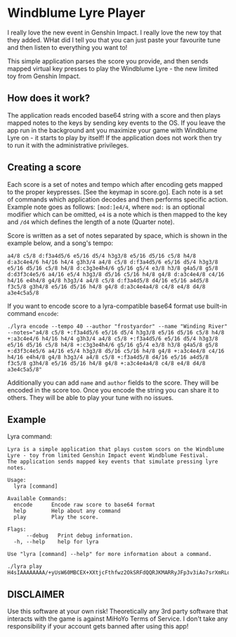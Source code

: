 # Windblume Lyre Player

I really love the new event in Genshin Impact. I really love the new toy that they added. WHat did I tell you that you can just paste your favourite tune and then listen to everything you want to!

This simple application parses the score you provide, and then sends mapped virtual key presses to play the Windblume Lyre - the new limited toy from Genshin Impact.

## How does it work?

The application reads encoded base64 string with a score and then plays mapped notes to the keys by sending key events to the OS. If you leave the app run in the background ant you maximize your game with Windblume Lyre on - it starts to play by itself! If the application does not work then try to run it with the administrative privileges.

## Creating a score

Each score is a set of notes and tempo which after encoding gets mapped to the proper keypresses. [See the keymap in score.go]. Each note is a set of commands which application decodes and then performs specific action. Example note goes as follows: `[mod:]e4/4`, where `mod:` is an optional modifier which can be omitted, `e4` is a note which is then mapped to the key and `/d4` which defines the length of a note (Quarter note).

Score is written as a set of notes separated by space, which is shown in the example below, and a song's tempo:
```
a4/8 c5/8 d:f3a4d5/6 e5/16 d5/4 h3g3/8 e5/16 d5/16 c5/8 h4/8 d:a3c4e4/6 h4/16 h4/4 g3h3/4 a4/8 c5/8 d:f3a4d5/6 e5/16 d5/4 h3g3/8 e5/16 d5/16 c5/8 h4/8 d:c3g3e4h4/6 g5/16 g5/4 e3/8 h3/8 g4a5/8 g5/8 d:d3f3c4e5/6 a4/16 e5/4 h3g3/8 d5/16 c5/16 h4/8 g4/8 d:a3c4e4/8 c4/16 h4/16 e4h4/8 g4/8 h3g3/4 a4/8 c5/8 d:f3a4d5/8 d4/16 e5/16 a4d5/8 f3c5/8 g3h4/8 e5/16 d5/16 h4/8 g4/8 d:a3c4e4a4/8 c4/8 e4/8 d4/8 a3e4c5a5/8
```

If you want to encode score to a lyra-compatible base64 format use built-in command `encode`:
```shell
./lyra encode --tempo 40 --author "frostyardor" --name "Winding River" --notes="a4/8 c5/8 +:f3a4d5/6 e5/16 d5/4 h3g3/8 e5/16 d5/16 c5/8 h4/8 +:a3c4e4/6 h4/16 h4/4 g3h3/4 a4/8 c5/8 +:f3a4d5/6 e5/16 d5/4 h3g3/8 e5/16 d5/16 c5/8 h4/8 +:c3g3e4h4/6 g5/16 g5/4 e3/8 h3/8 g4a5/8 g5/8 +:d3f3c4e5/6 a4/16 e5/4 h3g3/8 d5/16 c5/16 h4/8 g4/8 +:a3c4e4/8 c4/16 h4/16 e4h4/8 g4/8 h3g3/4 a4/8 c5/8 +:f3a4d5/8 d4/16 e5/16 a4d5/8 f3c5/8 g3h4/8 e5/16 d5/16 h4/8 g4/8 +:a3c4e4a4/8 c4/8 e4/8 d4/8 a3e4c5a5/8"
```

Additionally you can add `name` and `author` fields to the score. They will be encoded in the score too. Once you encode the string you can share it to others. They will be able to play your tune with no issues.

## Example
Lyra command:
```
Lyra is a simple application that plays custom scors on the Windblume Lyre - toy from limited Genshin Impact event Windblume Festival.
The application sends mapped key events that simulate pressing lyre notes.

Usage:
  lyra [command]

Available Commands:
  encode      Encode raw score to base64 format
  help        Help about any command
  play        Play the score.

Flags:
      --debug   Print debug information.
  -h, --help    help for lyra

Use "lyra [command] --help" for more information about a command.

```
```
./lyra play H4sIAAAAAAAA/+yUsW60MBCEX+XXtjcFthfwz2OkSRFdQQRJKMARRyJFp3v3iAo7srXmRLq06NMynhnNlaZ27Kmhx2Hqhun138Pw2c8Eaj+WNzdTQy+zuyxf7dy59fPSj++OGi5Ak1v6CzVPV3ru24Uau30y5Rk0um49TDdECFVFiWojuIYpoeqNO3mg8khlo7fYI2pJT1mA42cy/hQg4q8ST/ftk835D1PAaNmcxC3eQ7BFWYii/zL/5cwZbGE0fDTlj47nxSLhSWJRdEYrGFpJUEKK//YSazcK+GkkKx9vIouZ7u9GPPgAuTf5wEQxqvw9iHudMRm+oLCEu1RzjslH7Iq9Z1dMvKwZgxBIhjwJXCNDuE0ZffhEHVlD+KGdEtfk7dAiIU7LqkhDVT9W6Hz7DgAA///HnJvV+QgAAA==
```

## DISCLAIMER
Use this software at your own risk! Theoretically any 3rd party software that interacts with the game is against MiHoYo Terms of Service. I don't take any responsibility if your account gets banned after using this app!
